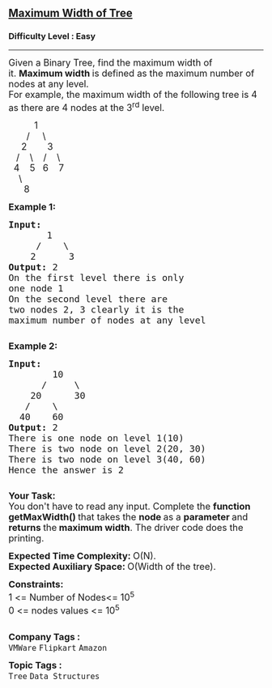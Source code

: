 <h2><a href="https://practice.geeksforgeeks.org/problems/maximum-width-of-tree/1?page=3&category[]=Tree&sortBy=submissions">Maximum Width of Tree</a></h2><h3>Difficulty Level : Easy</h3><hr><div class="problems_problem_content__Xm_eO"><p><span style="font-size:18px">Given a Binary Tree, find the maximum width of it.&nbsp;<strong>Maximum width </strong>is defined as the maximum number of nodes at any level.<br>
For example, the maximum width of the following tree is 4 as there are 4 nodes at the 3<sup>rd</sup> level.</span></p>

<p><span style="font-size:18px">&nbsp;&nbsp;&nbsp;&nbsp;&nbsp;&nbsp;&nbsp;&nbsp;&nbsp; 1<br>
&nbsp;&nbsp;&nbsp;&nbsp;&nbsp;&nbsp; /&nbsp;&nbsp;&nbsp;&nbsp; \<br>
&nbsp;&nbsp;&nbsp;&nbsp; 2&nbsp;&nbsp;&nbsp;&nbsp;&nbsp;&nbsp;&nbsp; 3<br>
&nbsp;&nbsp; /&nbsp;&nbsp;&nbsp; \ &nbsp;&nbsp; /&nbsp;&nbsp;&nbsp; \<br>
&nbsp; 4&nbsp;&nbsp;&nbsp; 5&nbsp;&nbsp; 6&nbsp;&nbsp;&nbsp; 7<br>
&nbsp;&nbsp;&nbsp; \<br>
&nbsp;&nbsp;&nbsp;&nbsp;&nbsp; 8</span></p>

<p><span style="font-size:18px"><strong>Example 1:</strong></span></p>

<pre><span style="font-size:18px"><strong>Input:
</strong>&nbsp;&nbsp;&nbsp;&nbsp;&nbsp;&nbsp;&nbsp;1
 &nbsp;&nbsp;&nbsp; /&nbsp;&nbsp;&nbsp;&nbsp;\
 &nbsp; &nbsp;2&nbsp; &nbsp; &nbsp;&nbsp;3
<strong>Output: </strong>2
On the first level there is only
one node 1
On the second level there are
two nodes 2, 3 clearly it is the 
maximum number of nodes at any level</span>

</pre>

<p><span style="font-size:18px"><strong>Example 2:</strong></span></p>

<pre><span style="font-size:18px"><strong>Input:
</strong>&nbsp;&nbsp;&nbsp;&nbsp;&nbsp;&nbsp;&nbsp; 10
 &nbsp;&nbsp;&nbsp;&nbsp; /&nbsp;&nbsp;&nbsp;&nbsp; \
&nbsp;&nbsp;&nbsp;&nbsp;20&nbsp;&nbsp;&nbsp;&nbsp;&nbsp; 30
 &nbsp; /&nbsp;&nbsp;&nbsp;&nbsp;\
 &nbsp;40&nbsp;&nbsp;&nbsp; 60
<strong>Output: </strong>2
There is one node on level 1(10)
There is two node on level 2(20, 30)
There is two node on level 3(40, 60)
Hence the answer is 2
</span>
</pre>

<p><strong><span style="font-size:18px">Your Task:</span></strong><br>
<span style="font-size:18px">You don't have to read any input. Complete the <strong>function getMaxWidth()&nbsp;</strong>that takes the&nbsp;<strong>node </strong>as a&nbsp;<strong>parameter </strong>and <strong>returns </strong>the<strong> maximum width</strong>. The driver code does the printing.</span></p>

<p><span style="font-size:18px"><strong>Expected Time Complexity:&nbsp;</strong>O(N).<br>
<strong>Expected Auxiliary Space:&nbsp;</strong>O(Width of the tree).</span></p>

<p><span style="font-size:18px"><strong>Constraints:</strong><br>
1 &lt;= Number of Nodes&lt;= 10<sup>5</sup><br>
0 &lt;= nodes values &lt;= 10<sup>5</sup></span><br>
&nbsp;</p>
</div><p><span style=font-size:18px><strong>Company Tags : </strong><br><code>VMWare</code>&nbsp;<code>Flipkart</code>&nbsp;<code>Amazon</code>&nbsp;<br><p><span style=font-size:18px><strong>Topic Tags : </strong><br><code>Tree</code>&nbsp;<code>Data Structures</code>&nbsp;